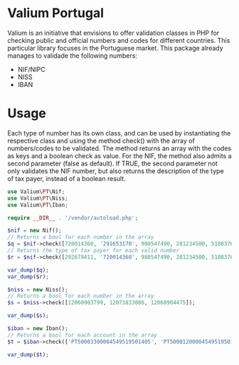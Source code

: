 # Valium Portugal

Valium is an initiative that envisions to offer validation classes in PHP for checking public and official numbers and codes for different countries. This particular library focuses in the Portuguese market. This package already manages to validade the following numbers:

* NIF/NIPC
* NISS
* IBAN

# Usage

Each type of number has its own class, and can be used by instantiating the respective class and using the method check() with the array of numbers/codes to be validated. The method returns an array with the codes as keys and a boolean check as value. For the NIF, the method also admits a second parameter (false as default). If TRUE, the second parameter not only validates the NIF number, but also returns the description of the type of tax payer, instead of a boolean result.

```php
use Valium\PT\Nif;
use Valium\PT\Niss;
use Valium\PT\Iban;

require __DIR__ . '/vendor/autoload.php';

$nif = new Nif();
// Returns a bool for each number in the array
$q = $nif->check([720014360, '291653170', 980547490, 281234500, 510837620]);
// Returns the type of tax payer for each valid number
$r = $nif->check([292679411, '720014360', 980547490, 281234500, 510837620], true);

var_dump($q);
var_dump($r);

$niss = new Niss();
// Returns a bool for each number in the array
$s = $niss->check([12060903799, 12073833086, 12060904475]);

var_dump($s);

$iban = new Iban();
// Returns a bool for each account in the array
$t = $iban->check(['PT50003300004549519501405', 'PT50001200004549519501405']);

var_dump($t);
```
